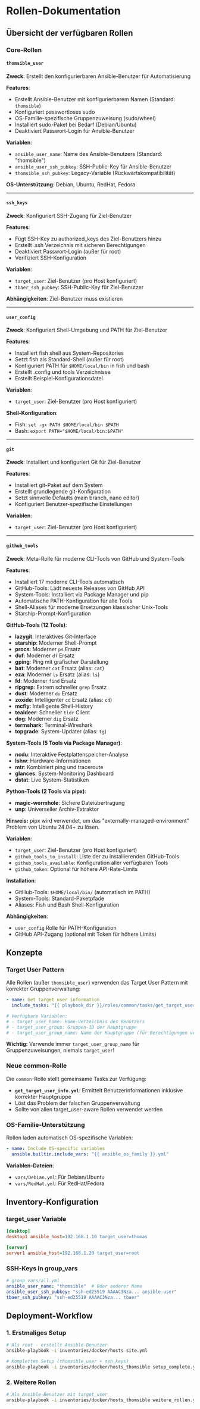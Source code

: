 # Rollen-Dokumentation

## Übersicht der verfügbaren Rollen

### Core-Rollen

#### `thomsible_user`
**Zweck**: Erstellt den konfigurierbaren Ansible-Benutzer für Automatisierung

**Features**:
- Erstellt Ansible-Benutzer mit konfigurierbarem Namen (Standard: `thomsible`)
- Konfiguriert passwortloses sudo
- OS-Familie-spezifische Gruppenzuweisung (sudo/wheel)
- Installiert sudo-Paket bei Bedarf (Debian/Ubuntu)
- Deaktiviert Passwort-Login für Ansible-Benutzer

**Variablen**:
- `ansible_user_name`: Name des Ansible-Benutzers (Standard: "thomsible")
- `ansible_user_ssh_pubkey`: SSH-Public-Key für Ansible-Benutzer
- `thomsible_ssh_pubkey`: Legacy-Variable (Rückwärtskompatibilität)

**OS-Unterstützung**: Debian, Ubuntu, RedHat, Fedora

---

#### `ssh_keys`
**Zweck**: Konfiguriert SSH-Zugang für Ziel-Benutzer

**Features**:
- Fügt SSH-Key zu authorized_keys des Ziel-Benutzers hinzu
- Erstellt .ssh Verzeichnis mit sicheren Berechtigungen
- Deaktiviert Passwort-Login (außer für root)
- Verifiziert SSH-Konfiguration

**Variablen**:
- `target_user`: Ziel-Benutzer (pro Host konfiguriert)
- `tbaer_ssh_pubkey`: SSH-Public-Key für Ziel-Benutzer

**Abhängigkeiten**: Ziel-Benutzer muss existieren

---

#### `user_config`
**Zweck**: Konfiguriert Shell-Umgebung und PATH für Ziel-Benutzer

**Features**:
- Installiert fish shell aus System-Repositories
- Setzt fish als Standard-Shell (außer für root)
- Konfiguriert PATH für `$HOME/local/bin` in fish und bash
- Erstellt .config und tools Verzeichnisse
- Erstellt Beispiel-Konfigurationsdatei

**Variablen**:
- `target_user`: Ziel-Benutzer (pro Host konfiguriert)

**Shell-Konfiguration**:
- Fish: `set -gx PATH $HOME/local/bin $PATH`
- Bash: `export PATH="$HOME/local/bin:$PATH"`

---

#### `git`
**Zweck**: Installiert und konfiguriert Git für Ziel-Benutzer

**Features**:
- Installiert git-Paket auf dem System
- Erstellt grundlegende git-Konfiguration
- Setzt sinnvolle Defaults (main branch, nano editor)
- Konfiguriert Benutzer-spezifische Einstellungen

**Variablen**:
- `target_user`: Ziel-Benutzer (pro Host konfiguriert)

---

#### `github_tools`
**Zweck**: Meta-Rolle für moderne CLI-Tools von GitHub und System-Tools

**Features**:
- Installiert 17 moderne CLI-Tools automatisch
- GitHub-Tools: Lädt neueste Releases von GitHub API
- System-Tools: Installiert via Package Manager und pip
- Automatische PATH-Konfiguration für alle Tools
- Shell-Aliases für moderne Ersetzungen klassischer Unix-Tools
- Starship-Prompt-Konfiguration

**GitHub-Tools (12 Tools)**:
- **lazygit**: Interaktives Git-Interface
- **starship**: Moderner Shell-Prompt
- **procs**: Moderner `ps` Ersatz
- **duf**: Moderner `df` Ersatz
- **gping**: Ping mit grafischer Darstellung
- **bat**: Moderner `cat` Ersatz (alias: `cat`)
- **eza**: Moderner `ls` Ersatz (alias: `ls`)
- **fd**: Moderner `find` Ersatz
- **ripgrep**: Extrem schneller `grep` Ersatz
- **dust**: Moderner `du` Ersatz
- **zoxide**: Intelligenter `cd` Ersatz (alias: `cd`)
- **mcfly**: Intelligente Shell-History
- **tealdeer**: Schneller `tldr` Client
- **dog**: Moderner `dig` Ersatz
- **termshark**: Terminal-Wireshark
- **topgrade**: System-Updater (alias: `tg`)

**System-Tools (5 Tools via Package Manager)**:
- **ncdu**: Interaktive Festplattenspeicher-Analyse
- **lshw**: Hardware-Informationen
- **mtr**: Kombiniert ping und traceroute
- **glances**: System-Monitoring Dashboard
- **dstat**: Live System-Statistiken

**Python-Tools (2 Tools via pipx)**:
- **magic-wormhole**: Sichere Dateiübertragung
- **unp**: Universeller Archiv-Extraktor

**Hinweis:** pipx wird verwendet, um das "externally-managed-environment" Problem von Ubuntu 24.04+ zu lösen.

**Variablen**:
- `target_user`: Ziel-Benutzer (pro Host konfiguriert)
- `github_tools_to_install`: Liste der zu installierenden GitHub-Tools
- `github_tools_available`: Konfiguration aller verfügbaren Tools
- `github_token`: Optional für höhere API-Rate-Limits

**Installation**:
- GitHub-Tools: `$HOME/local/bin/` (automatisch im PATH)
- System-Tools: Standard-Paketpfade
- Aliases: Fish und Bash Shell-Konfiguration

**Abhängigkeiten**:
- `user_config` Rolle für PATH-Konfiguration
- GitHub API-Zugang (optional mit Token für höhere Limits)

## Konzepte

### Target User Pattern
Alle Rollen (außer `thomsible_user`) verwenden das Target User Pattern mit korrekter Gruppenverwaltung:

```yaml
- name: Get target user information
  include_tasks: "{{ playbook_dir }}/roles/common/tasks/get_target_user_info.yml"

# Verfügbare Variablen:
# - target_user_home: Home-Verzeichnis des Benutzers
# - target_user_group: Gruppen-ID der Hauptgruppe
# - target_user_group_name: Name der Hauptgruppe (für Berechtigungen verwenden!)
```

**Wichtig:** Verwende immer `target_user_group_name` für Gruppenzuweisungen, niemals `target_user`!

### Neue common-Rolle

Die `common`-Rolle stellt gemeinsame Tasks zur Verfügung:

- **`get_target_user_info.yml`**: Ermittelt Benutzerinformationen inklusive korrekter Hauptgruppe
- Löst das Problem der falschen Gruppenverwaltung
- Sollte von allen target_user-aware Rollen verwendet werden

### OS-Familie-Unterstützung
Rollen laden automatisch OS-spezifische Variablen:

```yaml
- name: Include OS-specific variables
  ansible.builtin.include_vars: "{{ ansible_os_family }}.yml"
```

**Variablen-Dateien**:
- `vars/Debian.yml`: Für Debian/Ubuntu
- `vars/RedHat.yml`: Für RedHat/Fedora

## Inventory-Konfiguration

### target_user Variable
```ini
[desktop]
desktop1 ansible_host=192.168.1.10 target_user=thomas

[server]
server1 ansible_host=192.168.1.20 target_user=root
```

### SSH-Keys in group_vars
```yaml
# group_vars/all.yml
ansible_user_name: "thomsible"  # Oder anderer Name
ansible_user_ssh_pubkey: "ssh-ed25519 AAAAC3Nza... ansible-user"
tbaer_ssh_pubkey: "ssh-ed25519 AAAAC3Nza... tbaer"
```

## Deployment-Workflow

### 1. Erstmaliges Setup
```bash
# Als root - erstellt Ansible-Benutzer
ansible-playbook -i inventories/docker/hosts site.yml

# Komplettes Setup (thomsible_user + ssh_keys)
ansible-playbook -i inventories/docker/hosts_thomsible setup_complete.yml
```

### 2. Weitere Rollen
```bash
# Als Ansible-Benutzer mit target_user
ansible-playbook -i inventories/docker/hosts_thomsible weitere_rollen.yml
```
